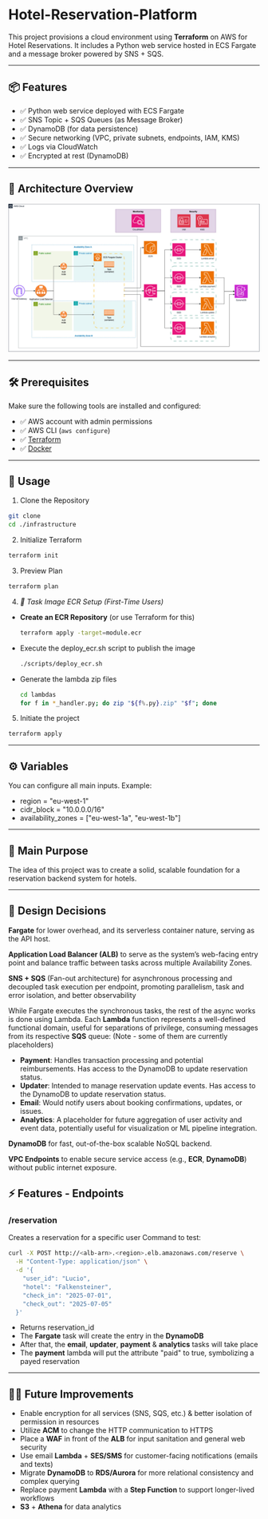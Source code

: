 # Hotel-Reservation-Platform

This project provisions a cloud environment using **Terraform** on AWS for Hotel Reservations. It includes a Python web service hosted in ECS Fargate and a message broker powered by SNS + SQS.

---

## 📦 Features

- ✅ Python web service deployed with ECS Fargate
- ✅ SNS Topic + SQS Queues (as Message Broker)
- ✅ DynamoDB (for data persistence)
- ✅ Secure networking (VPC, private subnets, endpoints, IAM, KMS)
- ✅ Logs via CloudWatch
- ✅ Encrypted at rest (DynamoDB)

---

## 🧱 Architecture Overview

![Architecture Diagram](./assets/diagram.jpg)

---

## 🛠️ Prerequisites

Make sure the following tools are installed and configured:

- ✅ AWS account with admin permissions
- ✅ AWS CLI (`aws configure`)
- ✅ [Terraform](https://www.terraform.io/downloads)
- ✅ [Docker](https://docs.docker.com/get-docker/)

---

## 🚀 Usage

1. Clone the Repository
```bash
git clone
cd ./infrastructure
```

2. Initialize Terraform
```bash
terraform init
```
3. Preview Plan
```bash
terraform plan
```
4.  *🔐 Task Image ECR Setup (First-Time Users)*
- **Create an ECR Repository** (or use Terraform for this)
    ```bash
    terraform apply -target=module.ecr
    ```
- Execute the deploy_ecr.sh script to publish the image
    ```bash
    ./scripts/deploy_ecr.sh
    ```
- Generate the lambda zip files
    ```bash
  cd lambdas
  for f in *_handler.py; do zip "${f%.py}.zip" "$f"; done
    ```
5. Initiate the project
```bash
terraform apply
```

---
## ⚙️ Variables

You can configure all main inputs. Example:

- region           = "eu-west-1"
- cidr_block       = "10.0.0.0/16"
- availability_zones = ["eu-west-1a", "eu-west-1b"]
---
## 🎯 Main Purpose

The idea of this project was to create a solid, scalable foundation for a reservation backend system for hotels.

---
## 🧠 Design Decisions

**Fargate** for lower overhead, and its serverless container nature, serving as the API host.

**Application Load Balancer (ALB)** to serve as the system’s web-facing entry point and balance traffic between tasks across multiple Availability Zones.

**SNS + SQS** (Fan-out architecture) for asynchronous processing and decoupled task execution per endpoint, promoting parallelism, task and error isolation, and better observability

While Fargate executes the synchronous tasks, the rest of the async works is done using Lambda. Each **Lambda** function represents a well-defined functional domain, useful for separations of privilege, consuming messages from its respective **SQS** queue: (Note - some of them are currently placeholders)
- **Payment**: Handles transaction processing and potential reimbursements. Has access to the DynamoDB to update reservation status.
- **Updater**: Intended to manage reservation update events. Has access to the DynamoDB to update reservation status.
- **Email**: Would notify users about booking confirmations, updates, or issues.
- **Analytics**: A placeholder for future aggregation of user activity and event data, potentially useful for visualization or ML pipeline integration.


**DynamoDB** for fast, out-of-the-box scalable NoSQL backend.

**VPC Endpoints** to enable secure service access (e.g., **ECR**, **DynamoDB**) without public internet exposure.


## ⚡️ Features - Endpoints

### /reservation 

Creates a reservation for a specific user
Command to test:
```bash
curl -X POST http://<alb-arn>.<region>.elb.amazonaws.com/reserve \
  -H "Content-Type: application/json" \
  -d '{
    "user_id": "Lucio",
    "hotel": "Falkensteiner",
    "check_in": "2025-07-01",
    "check_out": "2025-07-05"
  }'
  ```
- Returns reservation_id
- The **Fargate** task will create the entry in the **DynamoDB**
- After that, the **email**, **updater**, **payment** & **analytics** tasks will take place
- The **payment** lambda will put the attribute "paid" to true, symbolizing a payed reservation


---
## 🧑‍💻 Future Improvements

- Enable encryption for all services (SNS, SQS, etc.) & better isolation of permission in resources
- Utilize **ACM** to change the HTTP communication to HTTPS
- Place a **WAF** in front of the **ALB** for input sanitation and general web security
- Use email **Lambda** + **SES/SMS** for customer-facing notifications (emails and texts)
- Migrate **DynamoDB** to **RDS/Aurora** for more relational consistency and complex querying
- Replace payment **Lambda** with a **Step Function** to support longer-lived workflows
- **S3** + **Athena** for data analytics
